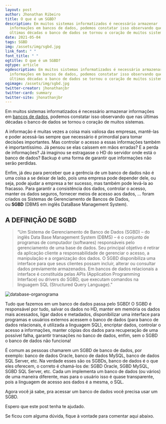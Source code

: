 ```yaml
---
layout: post
author: Jhonathan Ribeiro
title: O que é um SGBD?
description: Em muitos sistemas informatizados é necessário armazenar
  informações em bancos de dados, podemos constatar isso observando que nas
  últimas décadas o banco de dados se tornou o coração de muitos sistemas.
date: 2021-05-04
tags: SGBD
img: /assets/img/sgbd.jpg
link_font: " "
font_title: " "
ogtitle: O que é um SGBD?
ogtype: article
ogdescription: Em muitos sistemas informatizados é necessário armazenar
  informações em bancos de dados, podemos constatar isso observando que nas
  últimas décadas o banco de dados se tornou o coração de muitos sistemas.
ogimage: /assets/img/sgbd.jpg
twitter-creator: jhonathanjbr
twitter-card: summary
twitter-site: jhonathanjbr
---
```

Em muitos sistemas informatizados é necessário armazenar informações em [bancos de dados](http://www.dicasdeprogramacao.com.br/o-que-e-um-banco-de-dados/), podemos constatar isso observando que nas últimas décadas o banco de dados se tornou o coração de muitos sistemas.

A informação é muitas vezes a coisa mais valiosa das empresas, mantê-las e poder acessá-las sempre que necessário é primordial para tomar decisões importantes. Mas controlar o acesso a essas informações também é importantíssimo. Já pensou se elas caíssem em mãos erradas? E a perda de informações? Já imaginou se estragasse o HD do servidor onde está o banco de dados? Backup é uma forma de garantir que informações não serão perdidas.

Enfim, já deu para perceber que a gerência de um banco de dados não é uma coisa a se deixar de lado, pois uma empresa pode depender dele, ou seja, pode ajudar a empresa a ter sucesso, mas também pode levá-la ao fracasso. Para garantir a consistência dos dados, controlar o acesso, manter os dados seguros, fornecer meios de acesso aos dados, ... foram criados os Sistemas de Gerenciamento de Bancos de Dados, ou **SGBD** (DBMS em inglês DataBase Management System).

## A DEFINIÇÃO DE SGBD

> “Um Sistema de Gerenciamento de Banco de Dados (SGBD) – do inglês Data Base Management System (DBMS) – é o conjunto de programas de computador (softwares) responsáveis pelo gerenciamento de uma base de dados. Seu principal objetivo é retirar da aplicação cliente a responsabilidade de gerenciar o acesso, a manipulação e a organização dos dados. O SGBD disponibiliza uma interface para que seus clientes possam incluir, alterar ou consultar dados previamente armazenados. Em bancos de dados relacionais a interface é constituída pelas APIs (Application Programming Interface) ou drivers do SGBD, que executam comandos na linguagem SQL (Structured Query Language).”

![database-organograma](https://dicasdeprogramacao.com.br/images/o-que-e-um-sgbd/database-organograma.jpg)

Tudo que fazemos em um banco de dados passa pelo SGBD! O SGBD é responsável por tudo, salvar os dados no HD, manter em memória os dados mais acessados, ligar dados e metadados, disponibilizar uma interface para programas e usuários externos acessem o banco de dados (para banco de dados relacionais, é utilizada a linguagem SQL), encriptar dados, controlar o acesso a informações, manter cópias dos dados para recuperação de uma possível falha, garantir transações no banco de dados, enfim, sem o SGBD o banco de dados não funciona!

É comum as pessoas chamarem um SGBD de banco de dados, por exemplo: banco de dados Oracle, banco de dados MySQL, banco de dados SQL Server, etc. Na verdade esses são os SGBDs, banco de dados é o que eles oferecem, o correto é chamá-los de: SGBD Oracle, SGBD MySQL, SGBD SQL Server, etc. Cada um implementa um banco de dados (ou vários) de uma maneira diferente, mas para o usuário isso é quase transparente, pois a linguagem de acesso aos dados é a mesma, o SQL.

Agora você já sabe, pra acessar um banco de dados você precisa usar um SGBD.



Espero que este post tenha te ajudado.

Se ficou com alguma dúvida, fique à vontade para comentar aqui abaixo.